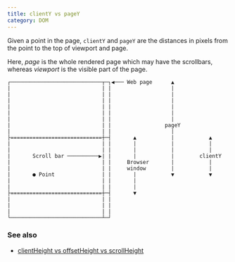 ```yaml
---
title: clientY vs pageY
category: DOM
---
```


Given a point in the page, `clientY` and `pageY` are the distances in pixels from the point to the top of viewport and page.

Here, _page_ is the whole rendered page which may have the scrollbars, whereas _viewport_ is the visible part of the page.

```shell
┌─────────────────────────────┬─┐◀︎─── Web page      ▲
|                             | |                   |
|                             | |                   |
|                             | |                   |
|                             | |                   |
|                             | |                   |
|                             | |                   |
|                             | |                 pageY
|                             | |                   |
├=============================┼─┤       ▲           |           ▲
|                             | |       |           |           |
|                             | |       |           |           |
|       Scroll bar ──────────▶︎| |       |           |        clientY
|                             | |     Browser       |           |
|                             | |     window        |           |
|       ● Point               | |       |           ▼           ▼
|                             | |       |
|                             | |       |
├=============================┼─┤       ▼
|                             | |
|                             | |
|                             | |
└─────────────────────────────┴─┘
```

### See also

-   [clientHeight vs offsetHeight vs scrollHeight](/client-height-vs-offset-height-vs-scroll-height)
